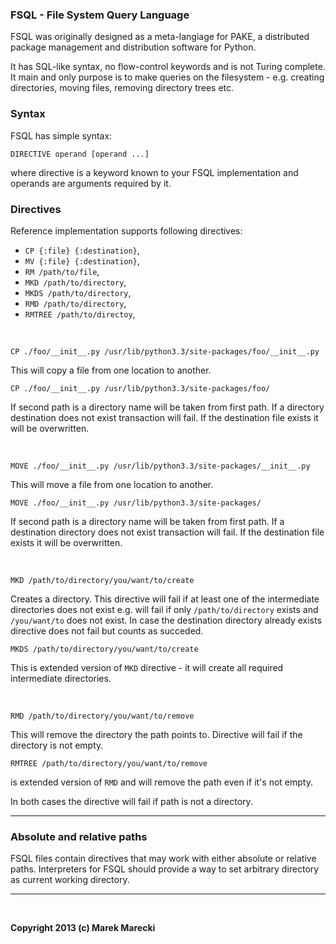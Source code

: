 ### FSQL - File System Query Language

FSQL was originally designed as a meta-langiage for PAKE, a distributed package
management and distribution software for Python.

It has SQL-like syntax, no flow-control keywords and is not Turing complete.
It main and only purpose is to make queries on the filesystem - e.g. creating directories,
moving files, removing directory trees etc.

### Syntax

FSQL has simple syntax:

    DIRECTIVE operand [operand ...]

where directive is a keyword known to your FSQL implementation and operands are arguments required by it.

### Directives

Reference implementation supports following directives:

* `CP {:file} {:destination}`,
* `MV {:file} {:destination}`,
* `RM /path/to/file`,
* `MKD /path/to/directory`,
* `MKDS /path/to/directory`,
* `RMD /path/to/directory`,
* `RMTREE /path/to/directoy`,

&nbsp;

    CP ./foo/__init__.py /usr/lib/python3.3/site-packages/foo/__init__.py

This will copy a file from one location to another.

    CP ./foo/__init__.py /usr/lib/python3.3/site-packages/foo/

If second path is a directory name will be taken from first path.
If a directory destination does not exist transaction will fail.
If the destination file exists it will be overwritten.

&nbsp;

    MOVE ./foo/__init__.py /usr/lib/python3.3/site-packages/__init__.py

This will move a file from one location to another.

    MOVE ./foo/__init__.py /usr/lib/python3.3/site-packages/

If second path is a directory name will be taken from first path.
If a destination directory does not exist transaction will fail.
If the destination file exists it will be overwritten.

&nbsp;

    MKD /path/to/directory/you/want/to/create

Creates a directory.
This directive will fail if at least one of the intermediate directories does not exist e.g.
will fail if only `/path/to/directory` exists and `/you/want/to` does not exist.
In case the destination directory already exists directive does not fail but counts as succeded.

    MKDS /path/to/directory/you/want/to/create

This is extended version of `MKD` directive - it will create all required intermediate directories.

&nbsp;

    RMD /path/to/directory/you/want/to/remove

This will remove the directory the path points to.
Directive will fail if the directory is not empty.

    RMTREE /path/to/directory/you/want/to/remove

is extended version of `RMD` and will remove the path even if it's not empty.

In both cases the directive will fail if path is not a directory.

----

### Absolute and relative paths

FSQL files contain directives that may work with either absolute or relative paths.
Interpreters for FSQL should provide a way to set arbitrary directory as current working
directory.


----

&nbsp;

**Copyright 2013 (c) Marek Marecki**

